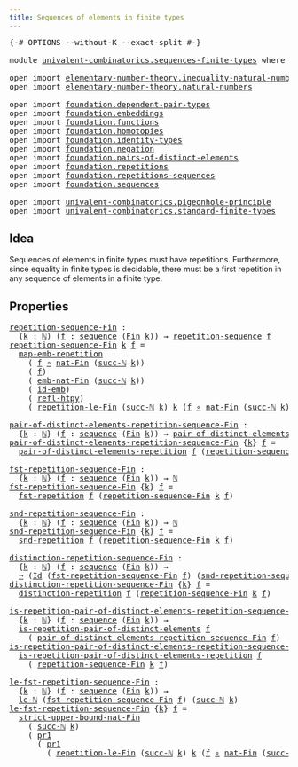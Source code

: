 ```yaml
---
title: Sequences of elements in finite types
---
```


<pre class="Agda"><a id="63" class="Symbol">{-#</a> <a id="67" class="Keyword">OPTIONS</a> <a id="75" class="Pragma">--without-K</a> <a id="87" class="Pragma">--exact-split</a> <a id="101" class="Symbol">#-}</a>

<a id="106" class="Keyword">module</a> <a id="113" href="univalent-combinatorics.sequences-finite-types.html" class="Module">univalent-combinatorics.sequences-finite-types</a> <a id="160" class="Keyword">where</a>

<a id="167" class="Keyword">open</a> <a id="172" class="Keyword">import</a> <a id="179" href="elementary-number-theory.inequality-natural-numbers.html" class="Module">elementary-number-theory.inequality-natural-numbers</a>
<a id="231" class="Keyword">open</a> <a id="236" class="Keyword">import</a> <a id="243" href="elementary-number-theory.natural-numbers.html" class="Module">elementary-number-theory.natural-numbers</a>

<a id="285" class="Keyword">open</a> <a id="290" class="Keyword">import</a> <a id="297" href="foundation.dependent-pair-types.html" class="Module">foundation.dependent-pair-types</a>
<a id="329" class="Keyword">open</a> <a id="334" class="Keyword">import</a> <a id="341" href="foundation.embeddings.html" class="Module">foundation.embeddings</a>
<a id="363" class="Keyword">open</a> <a id="368" class="Keyword">import</a> <a id="375" href="foundation.functions.html" class="Module">foundation.functions</a>
<a id="396" class="Keyword">open</a> <a id="401" class="Keyword">import</a> <a id="408" href="foundation.homotopies.html" class="Module">foundation.homotopies</a>
<a id="430" class="Keyword">open</a> <a id="435" class="Keyword">import</a> <a id="442" href="foundation.identity-types.html" class="Module">foundation.identity-types</a>
<a id="468" class="Keyword">open</a> <a id="473" class="Keyword">import</a> <a id="480" href="foundation.negation.html" class="Module">foundation.negation</a>
<a id="500" class="Keyword">open</a> <a id="505" class="Keyword">import</a> <a id="512" href="foundation.pairs-of-distinct-elements.html" class="Module">foundation.pairs-of-distinct-elements</a>
<a id="550" class="Keyword">open</a> <a id="555" class="Keyword">import</a> <a id="562" href="foundation.repetitions.html" class="Module">foundation.repetitions</a>
<a id="585" class="Keyword">open</a> <a id="590" class="Keyword">import</a> <a id="597" href="foundation.repetitions-sequences.html" class="Module">foundation.repetitions-sequences</a>
<a id="630" class="Keyword">open</a> <a id="635" class="Keyword">import</a> <a id="642" href="foundation.sequences.html" class="Module">foundation.sequences</a>

<a id="664" class="Keyword">open</a> <a id="669" class="Keyword">import</a> <a id="676" href="univalent-combinatorics.pigeonhole-principle.html" class="Module">univalent-combinatorics.pigeonhole-principle</a>
<a id="721" class="Keyword">open</a> <a id="726" class="Keyword">import</a> <a id="733" href="univalent-combinatorics.standard-finite-types.html" class="Module">univalent-combinatorics.standard-finite-types</a>
</pre>
## Idea

Sequences of elements in finite types must have repetitions. Furthermore, since equality in finite types is decidable, there must be a first repetition in any sequence of elements in a finite type.

## Properties

<pre class="Agda"><a id="repetition-sequence-Fin"></a><a id="1015" href="univalent-combinatorics.sequences-finite-types.html#1015" class="Function">repetition-sequence-Fin</a> <a id="1039" class="Symbol">:</a>
  <a id="1043" class="Symbol">(</a><a id="1044" href="univalent-combinatorics.sequences-finite-types.html#1044" class="Bound">k</a> <a id="1046" class="Symbol">:</a> <a id="1048" href="elementary-number-theory.natural-numbers.html#1458" class="Datatype">ℕ</a><a id="1049" class="Symbol">)</a> <a id="1051" class="Symbol">(</a><a id="1052" href="univalent-combinatorics.sequences-finite-types.html#1052" class="Bound">f</a> <a id="1054" class="Symbol">:</a> <a id="1056" href="foundation.sequences.html#369" class="Function">sequence</a> <a id="1065" class="Symbol">(</a><a id="1066" href="univalent-combinatorics.standard-finite-types.html#2523" class="Function">Fin</a> <a id="1070" href="univalent-combinatorics.sequences-finite-types.html#1044" class="Bound">k</a><a id="1071" class="Symbol">))</a> <a id="1074" class="Symbol">→</a> <a id="1076" href="foundation.repetitions-sequences.html#862" class="Function">repetition-sequence</a> <a id="1096" href="univalent-combinatorics.sequences-finite-types.html#1052" class="Bound">f</a>
<a id="1098" href="univalent-combinatorics.sequences-finite-types.html#1015" class="Function">repetition-sequence-Fin</a> <a id="1122" href="univalent-combinatorics.sequences-finite-types.html#1122" class="Bound">k</a> <a id="1124" href="univalent-combinatorics.sequences-finite-types.html#1124" class="Bound">f</a> <a id="1126" class="Symbol">=</a>
  <a id="1130" href="foundation.repetitions.html#4383" class="Function">map-emb-repetition</a>
    <a id="1153" class="Symbol">(</a> <a id="1155" href="univalent-combinatorics.sequences-finite-types.html#1124" class="Bound">f</a> <a id="1157" href="foundation-core.functions.html#420" class="Function Operator">∘</a> <a id="1159" href="univalent-combinatorics.standard-finite-types.html#6240" class="Function">nat-Fin</a> <a id="1167" class="Symbol">(</a><a id="1168" href="elementary-number-theory.natural-numbers.html#1492" class="InductiveConstructor">succ-ℕ</a> <a id="1175" href="univalent-combinatorics.sequences-finite-types.html#1122" class="Bound">k</a><a id="1176" class="Symbol">))</a>
    <a id="1183" class="Symbol">(</a> <a id="1185" href="univalent-combinatorics.sequences-finite-types.html#1124" class="Bound">f</a><a id="1186" class="Symbol">)</a>
    <a id="1192" class="Symbol">(</a> <a id="1194" href="univalent-combinatorics.standard-finite-types.html#7523" class="Function">emb-nat-Fin</a> <a id="1206" class="Symbol">(</a><a id="1207" href="elementary-number-theory.natural-numbers.html#1492" class="InductiveConstructor">succ-ℕ</a> <a id="1214" href="univalent-combinatorics.sequences-finite-types.html#1122" class="Bound">k</a><a id="1215" class="Symbol">))</a>
    <a id="1222" class="Symbol">(</a> <a id="1224" href="foundation-core.embeddings.html#1729" class="Function">id-emb</a><a id="1230" class="Symbol">)</a>
    <a id="1236" class="Symbol">(</a> <a id="1238" href="foundation-core.homotopies.html#741" class="Function">refl-htpy</a><a id="1247" class="Symbol">)</a>
    <a id="1253" class="Symbol">(</a> <a id="1255" href="univalent-combinatorics.pigeonhole-principle.html#5124" class="Function">repetition-le-Fin</a> <a id="1273" class="Symbol">(</a><a id="1274" href="elementary-number-theory.natural-numbers.html#1492" class="InductiveConstructor">succ-ℕ</a> <a id="1281" href="univalent-combinatorics.sequences-finite-types.html#1122" class="Bound">k</a><a id="1282" class="Symbol">)</a> <a id="1284" href="univalent-combinatorics.sequences-finite-types.html#1122" class="Bound">k</a> <a id="1286" class="Symbol">(</a><a id="1287" href="univalent-combinatorics.sequences-finite-types.html#1124" class="Bound">f</a> <a id="1289" href="foundation-core.functions.html#420" class="Function Operator">∘</a> <a id="1291" href="univalent-combinatorics.standard-finite-types.html#6240" class="Function">nat-Fin</a> <a id="1299" class="Symbol">(</a><a id="1300" href="elementary-number-theory.natural-numbers.html#1492" class="InductiveConstructor">succ-ℕ</a> <a id="1307" href="univalent-combinatorics.sequences-finite-types.html#1122" class="Bound">k</a><a id="1308" class="Symbol">))</a> <a id="1311" class="Symbol">(</a><a id="1312" href="elementary-number-theory.inequality-natural-numbers.html#14466" class="Function">le-succ-ℕ</a> <a id="1322" class="Symbol">{</a><a id="1323" href="univalent-combinatorics.sequences-finite-types.html#1122" class="Bound">k</a><a id="1324" class="Symbol">}))</a>

<a id="pair-of-distinct-elements-repetition-sequence-Fin"></a><a id="1329" href="univalent-combinatorics.sequences-finite-types.html#1329" class="Function">pair-of-distinct-elements-repetition-sequence-Fin</a> <a id="1379" class="Symbol">:</a>
  <a id="1383" class="Symbol">{</a><a id="1384" href="univalent-combinatorics.sequences-finite-types.html#1384" class="Bound">k</a> <a id="1386" class="Symbol">:</a> <a id="1388" href="elementary-number-theory.natural-numbers.html#1458" class="Datatype">ℕ</a><a id="1389" class="Symbol">}</a> <a id="1391" class="Symbol">(</a><a id="1392" href="univalent-combinatorics.sequences-finite-types.html#1392" class="Bound">f</a> <a id="1394" class="Symbol">:</a> <a id="1396" href="foundation.sequences.html#369" class="Function">sequence</a> <a id="1405" class="Symbol">(</a><a id="1406" href="univalent-combinatorics.standard-finite-types.html#2523" class="Function">Fin</a> <a id="1410" href="univalent-combinatorics.sequences-finite-types.html#1384" class="Bound">k</a><a id="1411" class="Symbol">))</a> <a id="1414" class="Symbol">→</a> <a id="1416" href="foundation.pairs-of-distinct-elements.html#1376" class="Function">pair-of-distinct-elements</a> <a id="1442" href="elementary-number-theory.natural-numbers.html#1458" class="Datatype">ℕ</a>
<a id="1444" href="univalent-combinatorics.sequences-finite-types.html#1329" class="Function">pair-of-distinct-elements-repetition-sequence-Fin</a> <a id="1494" class="Symbol">{</a><a id="1495" href="univalent-combinatorics.sequences-finite-types.html#1495" class="Bound">k</a><a id="1496" class="Symbol">}</a> <a id="1498" href="univalent-combinatorics.sequences-finite-types.html#1498" class="Bound">f</a> <a id="1500" class="Symbol">=</a>
  <a id="1504" href="foundation.repetitions.html#1301" class="Function">pair-of-distinct-elements-repetition</a> <a id="1541" href="univalent-combinatorics.sequences-finite-types.html#1498" class="Bound">f</a> <a id="1543" class="Symbol">(</a><a id="1544" href="univalent-combinatorics.sequences-finite-types.html#1015" class="Function">repetition-sequence-Fin</a> <a id="1568" href="univalent-combinatorics.sequences-finite-types.html#1495" class="Bound">k</a> <a id="1570" href="univalent-combinatorics.sequences-finite-types.html#1498" class="Bound">f</a><a id="1571" class="Symbol">)</a>

<a id="fst-repetition-sequence-Fin"></a><a id="1574" href="univalent-combinatorics.sequences-finite-types.html#1574" class="Function">fst-repetition-sequence-Fin</a> <a id="1602" class="Symbol">:</a>
  <a id="1606" class="Symbol">{</a><a id="1607" href="univalent-combinatorics.sequences-finite-types.html#1607" class="Bound">k</a> <a id="1609" class="Symbol">:</a> <a id="1611" href="elementary-number-theory.natural-numbers.html#1458" class="Datatype">ℕ</a><a id="1612" class="Symbol">}</a> <a id="1614" class="Symbol">(</a><a id="1615" href="univalent-combinatorics.sequences-finite-types.html#1615" class="Bound">f</a> <a id="1617" class="Symbol">:</a> <a id="1619" href="foundation.sequences.html#369" class="Function">sequence</a> <a id="1628" class="Symbol">(</a><a id="1629" href="univalent-combinatorics.standard-finite-types.html#2523" class="Function">Fin</a> <a id="1633" href="univalent-combinatorics.sequences-finite-types.html#1607" class="Bound">k</a><a id="1634" class="Symbol">))</a> <a id="1637" class="Symbol">→</a> <a id="1639" href="elementary-number-theory.natural-numbers.html#1458" class="Datatype">ℕ</a>
<a id="1641" href="univalent-combinatorics.sequences-finite-types.html#1574" class="Function">fst-repetition-sequence-Fin</a> <a id="1669" class="Symbol">{</a><a id="1670" href="univalent-combinatorics.sequences-finite-types.html#1670" class="Bound">k</a><a id="1671" class="Symbol">}</a> <a id="1673" href="univalent-combinatorics.sequences-finite-types.html#1673" class="Bound">f</a> <a id="1675" class="Symbol">=</a>
  <a id="1679" href="foundation.repetitions.html#1418" class="Function">fst-repetition</a> <a id="1694" href="univalent-combinatorics.sequences-finite-types.html#1673" class="Bound">f</a> <a id="1696" class="Symbol">(</a><a id="1697" href="univalent-combinatorics.sequences-finite-types.html#1015" class="Function">repetition-sequence-Fin</a> <a id="1721" href="univalent-combinatorics.sequences-finite-types.html#1670" class="Bound">k</a> <a id="1723" href="univalent-combinatorics.sequences-finite-types.html#1673" class="Bound">f</a><a id="1724" class="Symbol">)</a>

<a id="snd-repetition-sequence-Fin"></a><a id="1727" href="univalent-combinatorics.sequences-finite-types.html#1727" class="Function">snd-repetition-sequence-Fin</a> <a id="1755" class="Symbol">:</a>
  <a id="1759" class="Symbol">{</a><a id="1760" href="univalent-combinatorics.sequences-finite-types.html#1760" class="Bound">k</a> <a id="1762" class="Symbol">:</a> <a id="1764" href="elementary-number-theory.natural-numbers.html#1458" class="Datatype">ℕ</a><a id="1765" class="Symbol">}</a> <a id="1767" class="Symbol">(</a><a id="1768" href="univalent-combinatorics.sequences-finite-types.html#1768" class="Bound">f</a> <a id="1770" class="Symbol">:</a> <a id="1772" href="foundation.sequences.html#369" class="Function">sequence</a> <a id="1781" class="Symbol">(</a><a id="1782" href="univalent-combinatorics.standard-finite-types.html#2523" class="Function">Fin</a> <a id="1786" href="univalent-combinatorics.sequences-finite-types.html#1760" class="Bound">k</a><a id="1787" class="Symbol">))</a> <a id="1790" class="Symbol">→</a> <a id="1792" href="elementary-number-theory.natural-numbers.html#1458" class="Datatype">ℕ</a>
<a id="1794" href="univalent-combinatorics.sequences-finite-types.html#1727" class="Function">snd-repetition-sequence-Fin</a> <a id="1822" class="Symbol">{</a><a id="1823" href="univalent-combinatorics.sequences-finite-types.html#1823" class="Bound">k</a><a id="1824" class="Symbol">}</a> <a id="1826" href="univalent-combinatorics.sequences-finite-types.html#1826" class="Bound">f</a> <a id="1828" class="Symbol">=</a>
  <a id="1832" href="foundation.repetitions.html#1530" class="Function">snd-repetition</a> <a id="1847" href="univalent-combinatorics.sequences-finite-types.html#1826" class="Bound">f</a> <a id="1849" class="Symbol">(</a><a id="1850" href="univalent-combinatorics.sequences-finite-types.html#1015" class="Function">repetition-sequence-Fin</a> <a id="1874" href="univalent-combinatorics.sequences-finite-types.html#1823" class="Bound">k</a> <a id="1876" href="univalent-combinatorics.sequences-finite-types.html#1826" class="Bound">f</a><a id="1877" class="Symbol">)</a>

<a id="distinction-repetition-sequence-Fin"></a><a id="1880" href="univalent-combinatorics.sequences-finite-types.html#1880" class="Function">distinction-repetition-sequence-Fin</a> <a id="1916" class="Symbol">:</a>
  <a id="1920" class="Symbol">{</a><a id="1921" href="univalent-combinatorics.sequences-finite-types.html#1921" class="Bound">k</a> <a id="1923" class="Symbol">:</a> <a id="1925" href="elementary-number-theory.natural-numbers.html#1458" class="Datatype">ℕ</a><a id="1926" class="Symbol">}</a> <a id="1928" class="Symbol">(</a><a id="1929" href="univalent-combinatorics.sequences-finite-types.html#1929" class="Bound">f</a> <a id="1931" class="Symbol">:</a> <a id="1933" href="foundation.sequences.html#369" class="Function">sequence</a> <a id="1942" class="Symbol">(</a><a id="1943" href="univalent-combinatorics.standard-finite-types.html#2523" class="Function">Fin</a> <a id="1947" href="univalent-combinatorics.sequences-finite-types.html#1921" class="Bound">k</a><a id="1948" class="Symbol">))</a> <a id="1951" class="Symbol">→</a>
  <a id="1955" href="foundation-core.negation.html#465" class="Function">¬</a> <a id="1957" class="Symbol">(</a><a id="1958" href="foundation-core.identity-types.html#1767" class="Datatype">Id</a> <a id="1961" class="Symbol">(</a><a id="1962" href="univalent-combinatorics.sequences-finite-types.html#1574" class="Function">fst-repetition-sequence-Fin</a> <a id="1990" href="univalent-combinatorics.sequences-finite-types.html#1929" class="Bound">f</a><a id="1991" class="Symbol">)</a> <a id="1993" class="Symbol">(</a><a id="1994" href="univalent-combinatorics.sequences-finite-types.html#1727" class="Function">snd-repetition-sequence-Fin</a> <a id="2022" href="univalent-combinatorics.sequences-finite-types.html#1929" class="Bound">f</a><a id="2023" class="Symbol">))</a>
<a id="2026" href="univalent-combinatorics.sequences-finite-types.html#1880" class="Function">distinction-repetition-sequence-Fin</a> <a id="2062" class="Symbol">{</a><a id="2063" href="univalent-combinatorics.sequences-finite-types.html#2063" class="Bound">k</a><a id="2064" class="Symbol">}</a> <a id="2066" href="univalent-combinatorics.sequences-finite-types.html#2066" class="Bound">f</a> <a id="2068" class="Symbol">=</a>
  <a id="2072" href="foundation.repetitions.html#1642" class="Function">distinction-repetition</a> <a id="2095" href="univalent-combinatorics.sequences-finite-types.html#2066" class="Bound">f</a> <a id="2097" class="Symbol">(</a><a id="2098" href="univalent-combinatorics.sequences-finite-types.html#1015" class="Function">repetition-sequence-Fin</a> <a id="2122" href="univalent-combinatorics.sequences-finite-types.html#2063" class="Bound">k</a> <a id="2124" href="univalent-combinatorics.sequences-finite-types.html#2066" class="Bound">f</a><a id="2125" class="Symbol">)</a>

<a id="is-repetition-pair-of-distinct-elements-repetition-sequence-Fin"></a><a id="2128" href="univalent-combinatorics.sequences-finite-types.html#2128" class="Function">is-repetition-pair-of-distinct-elements-repetition-sequence-Fin</a> <a id="2192" class="Symbol">:</a>
  <a id="2196" class="Symbol">{</a><a id="2197" href="univalent-combinatorics.sequences-finite-types.html#2197" class="Bound">k</a> <a id="2199" class="Symbol">:</a> <a id="2201" href="elementary-number-theory.natural-numbers.html#1458" class="Datatype">ℕ</a><a id="2202" class="Symbol">}</a> <a id="2204" class="Symbol">(</a><a id="2205" href="univalent-combinatorics.sequences-finite-types.html#2205" class="Bound">f</a> <a id="2207" class="Symbol">:</a> <a id="2209" href="foundation.sequences.html#369" class="Function">sequence</a> <a id="2218" class="Symbol">(</a><a id="2219" href="univalent-combinatorics.standard-finite-types.html#2523" class="Function">Fin</a> <a id="2223" href="univalent-combinatorics.sequences-finite-types.html#2197" class="Bound">k</a><a id="2224" class="Symbol">))</a> <a id="2227" class="Symbol">→</a>
  <a id="2231" href="foundation.repetitions.html#843" class="Function">is-repetition-pair-of-distinct-elements</a> <a id="2271" href="univalent-combinatorics.sequences-finite-types.html#2205" class="Bound">f</a>
    <a id="2277" class="Symbol">(</a> <a id="2279" href="univalent-combinatorics.sequences-finite-types.html#1329" class="Function">pair-of-distinct-elements-repetition-sequence-Fin</a> <a id="2329" href="univalent-combinatorics.sequences-finite-types.html#2205" class="Bound">f</a><a id="2330" class="Symbol">)</a>
<a id="2332" href="univalent-combinatorics.sequences-finite-types.html#2128" class="Function">is-repetition-pair-of-distinct-elements-repetition-sequence-Fin</a> <a id="2396" class="Symbol">{</a><a id="2397" href="univalent-combinatorics.sequences-finite-types.html#2397" class="Bound">k</a><a id="2398" class="Symbol">}</a> <a id="2400" href="univalent-combinatorics.sequences-finite-types.html#2400" class="Bound">f</a> <a id="2402" class="Symbol">=</a>
  <a id="2406" href="foundation.repetitions.html#1812" class="Function">is-repetition-pair-of-distinct-elements-repetition</a> <a id="2457" href="univalent-combinatorics.sequences-finite-types.html#2400" class="Bound">f</a>
    <a id="2463" class="Symbol">(</a> <a id="2465" href="univalent-combinatorics.sequences-finite-types.html#1015" class="Function">repetition-sequence-Fin</a> <a id="2489" href="univalent-combinatorics.sequences-finite-types.html#2397" class="Bound">k</a> <a id="2491" href="univalent-combinatorics.sequences-finite-types.html#2400" class="Bound">f</a><a id="2492" class="Symbol">)</a>

<a id="le-fst-repetition-sequence-Fin"></a><a id="2495" href="univalent-combinatorics.sequences-finite-types.html#2495" class="Function">le-fst-repetition-sequence-Fin</a> <a id="2526" class="Symbol">:</a>
  <a id="2530" class="Symbol">{</a><a id="2531" href="univalent-combinatorics.sequences-finite-types.html#2531" class="Bound">k</a> <a id="2533" class="Symbol">:</a> <a id="2535" href="elementary-number-theory.natural-numbers.html#1458" class="Datatype">ℕ</a><a id="2536" class="Symbol">}</a> <a id="2538" class="Symbol">(</a><a id="2539" href="univalent-combinatorics.sequences-finite-types.html#2539" class="Bound">f</a> <a id="2541" class="Symbol">:</a> <a id="2543" href="foundation.sequences.html#369" class="Function">sequence</a> <a id="2552" class="Symbol">(</a><a id="2553" href="univalent-combinatorics.standard-finite-types.html#2523" class="Function">Fin</a> <a id="2557" href="univalent-combinatorics.sequences-finite-types.html#2531" class="Bound">k</a><a id="2558" class="Symbol">))</a> <a id="2561" class="Symbol">→</a>
  <a id="2565" href="elementary-number-theory.inequality-natural-numbers.html#2077" class="Function">le-ℕ</a> <a id="2570" class="Symbol">(</a><a id="2571" href="univalent-combinatorics.sequences-finite-types.html#1574" class="Function">fst-repetition-sequence-Fin</a> <a id="2599" href="univalent-combinatorics.sequences-finite-types.html#2539" class="Bound">f</a><a id="2600" class="Symbol">)</a> <a id="2602" class="Symbol">(</a><a id="2603" href="elementary-number-theory.natural-numbers.html#1492" class="InductiveConstructor">succ-ℕ</a> <a id="2610" href="univalent-combinatorics.sequences-finite-types.html#2531" class="Bound">k</a><a id="2611" class="Symbol">)</a>
<a id="2613" href="univalent-combinatorics.sequences-finite-types.html#2495" class="Function">le-fst-repetition-sequence-Fin</a> <a id="2644" class="Symbol">{</a><a id="2645" href="univalent-combinatorics.sequences-finite-types.html#2645" class="Bound">k</a><a id="2646" class="Symbol">}</a> <a id="2648" href="univalent-combinatorics.sequences-finite-types.html#2648" class="Bound">f</a> <a id="2650" class="Symbol">=</a>
  <a id="2654" href="univalent-combinatorics.standard-finite-types.html#6343" class="Function">strict-upper-bound-nat-Fin</a>
    <a id="2685" class="Symbol">(</a> <a id="2687" href="elementary-number-theory.natural-numbers.html#1492" class="InductiveConstructor">succ-ℕ</a> <a id="2694" href="univalent-combinatorics.sequences-finite-types.html#2645" class="Bound">k</a><a id="2695" class="Symbol">)</a>
    <a id="2701" class="Symbol">(</a> <a id="2703" href="foundation-core.dependent-pair-types.html#605" class="Field">pr1</a>
      <a id="2713" class="Symbol">(</a> <a id="2715" href="foundation-core.dependent-pair-types.html#605" class="Field">pr1</a>
        <a id="2727" class="Symbol">(</a> <a id="2729" href="univalent-combinatorics.pigeonhole-principle.html#5124" class="Function">repetition-le-Fin</a> <a id="2747" class="Symbol">(</a><a id="2748" href="elementary-number-theory.natural-numbers.html#1492" class="InductiveConstructor">succ-ℕ</a> <a id="2755" href="univalent-combinatorics.sequences-finite-types.html#2645" class="Bound">k</a><a id="2756" class="Symbol">)</a> <a id="2758" href="univalent-combinatorics.sequences-finite-types.html#2645" class="Bound">k</a> <a id="2760" class="Symbol">(</a><a id="2761" href="univalent-combinatorics.sequences-finite-types.html#2648" class="Bound">f</a> <a id="2763" href="foundation-core.functions.html#420" class="Function Operator">∘</a> <a id="2765" href="univalent-combinatorics.standard-finite-types.html#6240" class="Function">nat-Fin</a> <a id="2773" class="Symbol">(</a><a id="2774" href="elementary-number-theory.natural-numbers.html#1492" class="InductiveConstructor">succ-ℕ</a> <a id="2781" href="univalent-combinatorics.sequences-finite-types.html#2645" class="Bound">k</a><a id="2782" class="Symbol">))</a> <a id="2785" class="Symbol">(</a><a id="2786" href="elementary-number-theory.inequality-natural-numbers.html#14466" class="Function">le-succ-ℕ</a> <a id="2796" class="Symbol">{</a><a id="2797" href="univalent-combinatorics.sequences-finite-types.html#2645" class="Bound">k</a><a id="2798" class="Symbol">}))))</a>
</pre>